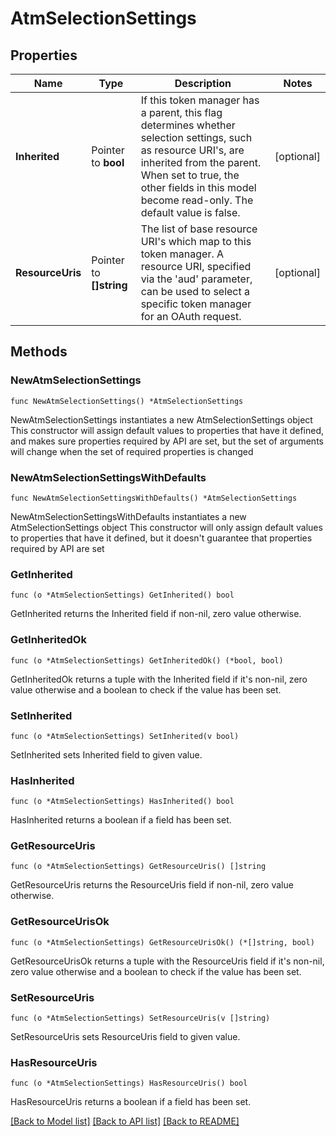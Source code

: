 # AtmSelectionSettings

## Properties

Name | Type | Description | Notes
------------ | ------------- | ------------- | -------------
**Inherited** | Pointer to **bool** | If this token manager has a parent, this flag determines whether selection settings, such as resource URI&#39;s, are inherited from the parent. When set to true, the other fields in this model become read-only. The default value is false. | [optional] 
**ResourceUris** | Pointer to **[]string** | The list of base resource URI&#39;s which map to this token manager. A resource URI, specified via the &#39;aud&#39; parameter, can be used to select a specific token manager for an OAuth request. | [optional] 

## Methods

### NewAtmSelectionSettings

`func NewAtmSelectionSettings() *AtmSelectionSettings`

NewAtmSelectionSettings instantiates a new AtmSelectionSettings object
This constructor will assign default values to properties that have it defined,
and makes sure properties required by API are set, but the set of arguments
will change when the set of required properties is changed

### NewAtmSelectionSettingsWithDefaults

`func NewAtmSelectionSettingsWithDefaults() *AtmSelectionSettings`

NewAtmSelectionSettingsWithDefaults instantiates a new AtmSelectionSettings object
This constructor will only assign default values to properties that have it defined,
but it doesn't guarantee that properties required by API are set

### GetInherited

`func (o *AtmSelectionSettings) GetInherited() bool`

GetInherited returns the Inherited field if non-nil, zero value otherwise.

### GetInheritedOk

`func (o *AtmSelectionSettings) GetInheritedOk() (*bool, bool)`

GetInheritedOk returns a tuple with the Inherited field if it's non-nil, zero value otherwise
and a boolean to check if the value has been set.

### SetInherited

`func (o *AtmSelectionSettings) SetInherited(v bool)`

SetInherited sets Inherited field to given value.

### HasInherited

`func (o *AtmSelectionSettings) HasInherited() bool`

HasInherited returns a boolean if a field has been set.

### GetResourceUris

`func (o *AtmSelectionSettings) GetResourceUris() []string`

GetResourceUris returns the ResourceUris field if non-nil, zero value otherwise.

### GetResourceUrisOk

`func (o *AtmSelectionSettings) GetResourceUrisOk() (*[]string, bool)`

GetResourceUrisOk returns a tuple with the ResourceUris field if it's non-nil, zero value otherwise
and a boolean to check if the value has been set.

### SetResourceUris

`func (o *AtmSelectionSettings) SetResourceUris(v []string)`

SetResourceUris sets ResourceUris field to given value.

### HasResourceUris

`func (o *AtmSelectionSettings) HasResourceUris() bool`

HasResourceUris returns a boolean if a field has been set.


[[Back to Model list]](../README.md#documentation-for-models) [[Back to API list]](../README.md#documentation-for-api-endpoints) [[Back to README]](../README.md)


